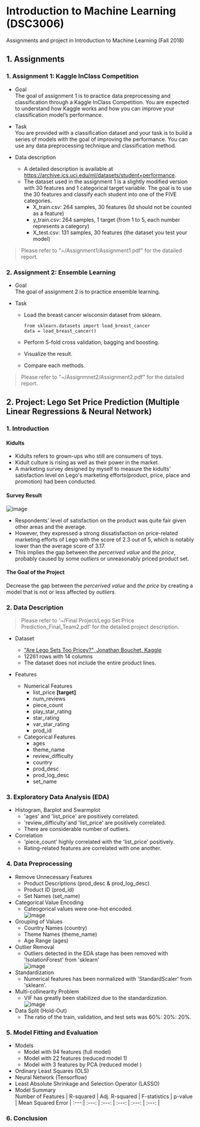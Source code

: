# Introduction to Machine Learning (DSC3006)
Assignments and project in Introduction to Machine Learning (Fall 2018)

## 1. Assignments

### 1. Assignment 1: Kaggle InClass Competition

  * Goal  
  The goal of assignment 1 is to practice data preprocessing and classification through a Kaggle InClass Competition. You are expected to understand how Kaggle works and how you can improve your classification model’s performance.
  
  * Task  
  You are provided with a classification dataset and your task is to build a series of models with the goal of improving the performance. You can use any data preprocessing technique and classification method.

  * Data description
    * A detailed description is available at https://archive.ics.uci.edu/ml/datasets/student+performance.
    * The dataset used in the assignment 1 is a slightly modified version with 30 features and 1 categorical target variable. The goal is to use the 30 features and classify each student into one of the FIVE categories.
      * X_train.csv: 264 samples, 30 features (Id should not be counted as a feature)
      * y_train.csv: 264 samples, 1 target (from 1 to 5, each number represents a category)
      * X_test.csv: 131 samples, 30 features (the dataset you test your model)
      
> Please refer to "~/Assignment1/Assignment1.pdf" for the datailed report.   

### 2. Assignment 2: Ensemble Learning

  * Goal  
    The goal of assignment 2 is to practice ensemble learning.
  
  * Task
    * Load the breast cancer wisconsin dataset from sklearn.
      ```
      from sklearn.datasets import load_breast_cancer
      data = load_breast_cancer()
      ```
    
    * Perform 5-fold cross validation, bagging and boosting.
    * Visualize the result.
    * Compare each methods.
    
 > Please refer to "~/Assignmnet2/Assignment2.pdf" for the datailed report. 

## 2. Project: Lego Set Price Prediction (Multiple Linear Regressions & Neural Network)

  ### 1. Introduction

  #### Kidults
  
  * Kidults refers to grown-ups who still are consumers of toys.
  * Kidult culture is rising as well as their power in the market.
  * A marketing survey designed by myself to measure the kidults' satisfaction level on Lego's marketing efforts(product, price, place and promotion) had been conducted. 
  
  #### Survey Result
 
  ![image](https://user-images.githubusercontent.com/46237445/50714185-1512e780-10bb-11e9-84db-278e1b8f0f39.png)

  * Respondents' level of satisfaction on the product was quite fair given other areas and the average.
  * However, they expressed a strong dissatisfaction on price-related marketing efforts of Lego with the score of 2.3 out of 5, which is notably lower than the average score of 3.17.
  * This implies the gap between the *percerived value* and *the price*, probably caused by some *outliers* or unreasonably priced product set.

  #### The Goal of the Project
  Decrease the gap between the *percerived value* and *the price* by creating a model that is not or less affected by *outliers*.
    
  ### 2. Data Description
  > Please refer to '~/Final Project/Lego Set Price Prediction_Final_Team2.pdf' for the detailed project description.
  * Dataset
    * ["Are Lego Sets Too Pricey?", Jonathan Bouchet, Kaggle](https://www.kaggle.com/jonathanbouchet/are-lego-sets-too-pricey/data)
    * 12261 rows with 14 columns
    * The dataset does not include the entire product lines. 
  
  * Features
    * Numerical Features
      * list_price **[target]**
      * num_reviews
      * piece_count
      * play_star_rating
      * star_rating
      * var_star_rating
      * prod_id
    * Categorical Features
      * ages
      * theme_name
      * review_difficulty
      * country
      * prod_desc
      * prod_log_desc
      * set_name

  ### 3. Exploratory Data Analysis (EDA)
  
  * Histogram, Barplot and Swarmplot
    * 'ages' and 'list_price' are positively correlated.
    * 'review_difficulty'and 'list_price' are positively correlated.
    * There are considerable number of outliers.
  * Correlation
    * 'piece_count' highly correlated with the 'list_price' positively.
    * Rating-related features are correlated with one another.

  ### 4. Data Preprocessing

  * Remove Unnecessary Features
    * Product Descriptions (prod_desc & prod_log_desc)
    * Product ID (prod_id)
    * Set Names (set_name)
  * Categorical Value Encoding
    * Cateogorical values were one-hot encoded.  
    ![image](https://user-images.githubusercontent.com/46237445/50728223-cc663780-1169-11e9-8702-c0018bbf277a.png)
  * Grouping of Values
    * Country Names (country)
    * Theme Names (theme_name)
    * Age Range (ages)
  * Outlier Removal
    * Outliers detected in the EDA stage has been removed with 'IsolationForest' from 'sklearn'  
    ![image](https://user-images.githubusercontent.com/46237445/50728236-02a3b700-116a-11e9-839e-0555945d1694.png)
  * Standardization
    * Numerical features has been normalized with 'StandardScaler' from 'sklearn'.
  * Multi-collinearity Problem
    * VIF has greatly been stabilized due to the standardization.  
      ![image](https://user-images.githubusercontent.com/46237445/50728231-e30c8e80-1169-11e9-8581-7c146702c656.png)
  * Data Split (Hold-Out)
    * The ratio of the train, validation, and test sets was 60%: 20%: 20%.
  
  ### 5. Model Fitting and Evaluation
  * Models
    * Model with 94 features (full model)
    * Model with 22 features (reduced model 1)
    * Model with 3 features by PCA (reduced model )
  * Ordinary Least Squares (OLS)
  * Neural Network (Tensorflow)
  * Least Absolute Shrinkage and Selection Operator (LASSO)
  * Model Summary  
    Number of Features | R-squared | Adj. R-squared | F-statistics | p-value | Mean Squared Error |
    :---:| :---: | :---: | :---: | :---: | :---: |

  
  ### 6. Conclusion
